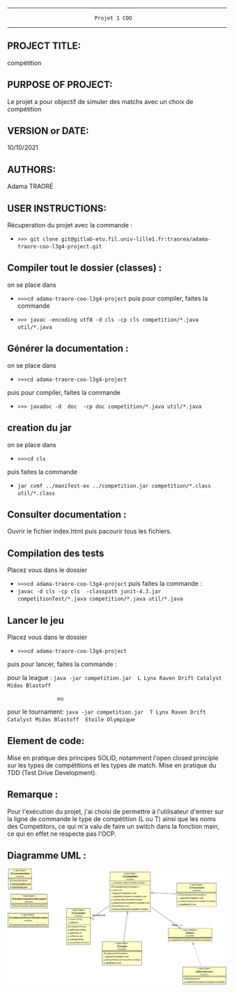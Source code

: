------------------------------------------------------------------------
                                Projet 1 COO
------------------------------------------------------------------------
## PROJECT TITLE:

  compétition

## PURPOSE OF PROJECT:

  Le projet a pour objectif de simuler des matchs avec un choix de compétition

## VERSION or DATE:

  10/10/2021
  

## AUTHORS:

  Adama TRAORÉ

## USER INSTRUCTIONS:

  Récuperation du projet avec la commande :

  * `>>> git clone git@gitlab-etu.fil.univ-lille1.fr:traorea/adama-traore-coo-l3g4-project.git `


  ## Compiler tout le dossier (classes) :

  on se place dans 
  * `>>>cd adama-traore-coo-l3g4-project`
  puis pour compiler, faites la commande 

 *  `>>> javac -encoding utf8 -d cls -cp cls competition/*.java util/*.java`


  ## Générer la documentation :
  
   on se place dans 
  * `>>>cd adama-traore-coo-l3g4-project`

  puis pour compiler, faites la commande 
  
  * `>>> javadoc -d  doc  -cp doc competition/*.java util/*.java`


  ## creation du jar

  on se place dans 

  * `>>>cd cls`

  puis faites la commande
  
  * `jar cvmf ../manifest-ex ../competition.jar competition/*.class util/*.class`


  ## Consulter documentation :

Ouvrir le fichier index.html puis pacourir tous les fichiers.


## Compilation des tests

Placez vous dans le dossier
* `>>>cd adama-traore-coo-l3g4-project`
puis faites la commande :
* `javac -d cls -cp cls  -classpath junit-4.3.jar competitionTest/*.java competition/*.java util/*.java`

## Lancer le jeu

Placez vous dans le dossier
* `>>>cd adama-traore-coo-l3g4-project`

puis pour lancer, faites la commande :


pour la league : `java -jar competition.jar  L Lynx Raven Drift Catalyst Midas Blastoff `  

                    ou 

pour le tournament: `java -jar competition.jar  T Lynx Raven Drift Catalyst Midas Blastoff  Etoile Olympique`

## Element de code:
  Mise en pratique des principes SOLID, notamment l'open closed principle sur les types de compétitions et les types de match. Mise en pratique du TDD (Test Drive Development).

## Remarque :
  Pour l'exécution du projet, j'ai choisi de permettre à l'utilisateur d'entrer sur la ligne de commande le type de compétition (L ou T) ainsi que les noms des Competitors, ce qui m'a valu de faire un switch dans la fonction main, ce qui en effet ne respecte pas l'OCP.
## Diagramme UML :
![Screenshot](uml/diagramme.png)
